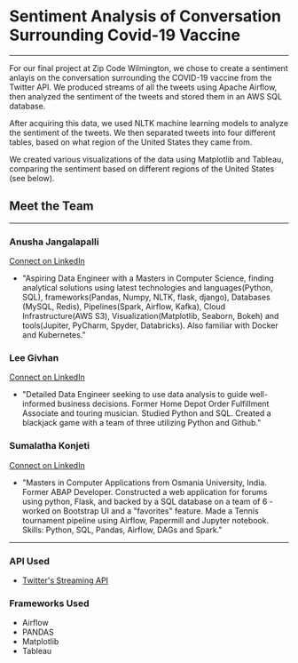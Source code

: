 # Sentiment Analysis of Conversation Surrounding Covid-19 Vaccine 

***

For our final project at Zip Code Wilmington, we chose to create a sentiment anlayis on the conversation surrounding the COVID-19 vaccine from the Twitter API. We produced streams of all the tweets using Apache Airflow, then analyzed the sentiment of the tweets and stored them in an AWS SQL database.

After acquiring this data, we used NLTK machine learning models to analyze the sentiment of the tweets. We then separated tweets into four different tables, based on what region of the United States they came from. 

We created various visualizations of the data using Matplotlib and Tableau, comparing the sentiment based on different regions of the United States (see below).


## Meet the Team
---
### Anusha Jangalapalli
[Connect on LinkedIn](https://www.linkedin.com/in/anushajangalapalli/) 
 
  - "Aspiring Data Engineer with a Masters in Computer Science, finding analytical solutions using latest technologies and languages(Python, SQL), frameworks(Pandas, Numpy, NLTK, flask, django), Databases (MySQL, Redis), Pipelines(Spark, Airflow, Kafka), Cloud Infrastructure(AWS S3), Visualization(Matplotlib, Seaborn, Bokeh) and tools(Jupiter, PyCharm, Spyder, Databricks). Also familiar with Docker and Kubernetes."  
  
### Lee Givhan  
[Connect on LinkedIn](https://www.linkedin.com/in/leegivhan/)

  - "Detailed Data Engineer seeking to use data analysis to guide well-informed business decisions. Former Home Depot Order Fulfillment Associate and touring musician. Studied Python and SQL. Created a blackjack game with a team of three utilizing Python and Github."  

### Sumalatha Konjeti
[Connect on LinkedIn](https://www.linkedin.com/in/sumalatha-konjeti/)

  - "Masters in Computer Applications from Osmania University, India. Former ABAP Developer. Constructed a web application for forums using python, Flask, and backed by a SQL database on a team of 6 - worked on Bootstrap UI and a "favorites" feature. Made a Tennis tournament pipeline using Airflow, Papermill and Jupyter notebook. Skills: Python, SQL, Pandas, Airflow, DAGs and Spark."
  
  
---  
### API Used  

- [Twitter's Streaming API](https://developer.twitter.com/en/docs/tutorials/consuming-streaming-data)
 
### Frameworks Used  

- Airflow
- PANDAS 
- Matplotlib
- Tableau
